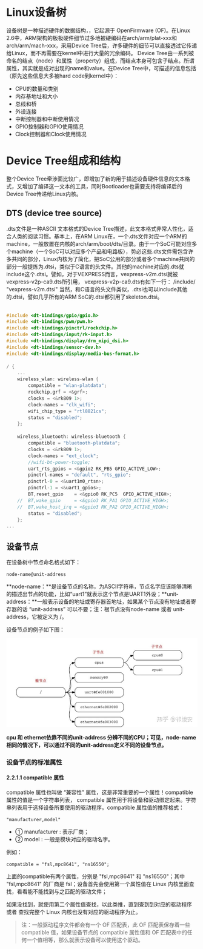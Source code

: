 # Linux设备树

设备树是一种描述硬件的数据结构，，它起源于 OpenFirmware (OF)。在Linux 2.6中，ARM架构的板极硬件细节过多地被硬编码在arch/arm/plat-xxx和arch/arm/mach-xxx，采用Device Tree后，许多硬件的细节可以直接透过它传递给Linux，而不再需要在kernel中进行大量的冗余编码。
Device Tree由一系列被命名的结点（node）和属性（property）组成，而结点本身可包含子结点。所谓属性，其实就是成对出现的name和value。在Device Tree中，可描述的信息包括（原先这些信息大多被hard code到kernel中）：

- CPU的数量和类别
- 内存基地址和大小
- 总线和桥
- 外设连接
- 中断控制器和中断使用情况
- GPIO控制器和GPIO使用情况
- Clock控制器和Clock使用情况

# Device Tree组成和结构

整个Device Tree牵涉面比较广，即增加了新的用于描述设备硬件信息的文本格式，又增加了编译这一文本的工具，同时Bootloader也需要支持将编译后的Device Tree传递给Linux内核。

## DTS (device tree source)

.dts文件是一种ASCII 文本格式的Device Tree描述，此文本格式非常人性化，适合人类的阅读习惯。基本上，在ARM Linux在，一个.dts文件对应一个ARM的machine，一般放置在内核的arch/arm/boot/dts/目录。由于一个SoC可能对应多个machine（一个SoC可以对应多个产品和电路板），势必这些.dts文件需包含许多共同的部分，Linux内核为了简化，把SoC公用的部分或者多个machine共同的部分一般提炼为.dtsi，类似于C语言的头文件。其他的machine对应的.dts就include这个.dtsi。譬如，对于VEXPRESS而言，vexpress-v2m.dtsi就被vexpress-v2p-ca9.dts所引用， vexpress-v2p-ca9.dts有如下一行：
/include/ "vexpress-v2m.dtsi"
当然，和C语言的头文件类似，.dtsi也可以include其他的.dtsi，譬如几乎所有的ARM SoC的.dtsi都引用了skeleton.dtsi。

```c

#include <dt-bindings/gpio/gpio.h>
#include <dt-bindings/pwm/pwm.h>
#include <dt-bindings/pinctrl/rockchip.h>
#include <dt-bindings/input/rk-input.h>
#include <dt-bindings/display/drm_mipi_dsi.h>
#include <dt-bindings/sensor-dev.h>
#include <dt-bindings/display/media-bus-format.h>

/ {
    ...
    wireless_wlan: wireless-wlan {
        compatible = "wlan-platdata";
        rockchip,grf = <&grf>;
        clocks = <&rk809 1>;
        clock-names = "clk_wifi";
        wifi_chip_type = "rtl8821cs";
        status = "disabled";
    };

    wireless_bluetooth: wireless-bluetooth {
        compatible = "bluetooth-platdata";
        clocks = <&rk809 1>;
        clock-names = "ext_clock";
        //wifi-bt-power-toggle;
        uart_rts_gpios = <&gpio2 RK_PB5 GPIO_ACTIVE_LOW>;
        pinctrl-names = "default", "rts_gpio";
        pinctrl-0 = <&uart1m0_rtsn>;
        pinctrl-1 = <&uart1_gpios>;
        BT,reset_gpio    = <&gpio0 RK_PC5  GPIO_ACTIVE_HIGH>;
    //  BT,wake_gpio     = <&gpio3 RK_PA1 GPIO_ACTIVE_HIGH>;
    //  BT,wake_host_irq = <&gpio3 RK_PA2 GPIO_ACTIVE_HIGH>;
        status = "disabled";
    };
...

```

## 设备节点

在设备树中节点命名格式如下：

```text
node-name@unit-address
```

**node-name：**是设备节点的名称，为ASCII字符串，节点名字应该能够清晰的描述出节点的功能，比如“uart1”就表示这个节点是UART1外设；**unit-address：**一般表示设备的地址或寄存器首地址，如果某个节点没有地址或者寄存器的话 “unit-address” 可以不要；注：根节点没有node-name 或者 unit-address，它被定义为 /。

设备节点的例子如下图：

![img](./img/v2-ed6aafec9e8ec108b333225498eebc7c_r.jpg)

**cpu 和 ethernet依靠不同的unit-address 分辨不同的CPU；可见，node-name相同的情况下，可以通过不同的unit-address定义不同的设备节点。**

### **设备节点的标准属性**

#### **2.2.1.1 compatible 属性**

compatible 属性也叫做 “兼容性” 属性，这是非常重要的一个属性！compatible 属性的值是一个字符串列表， compatible 属性用于将设备和驱动绑定起来。字符串列表用于选择设备所要使用的驱动程序。compatible 属性值的推荐格式：

```text
"manufacturer,model"
```

- ① manufacturer : 表示厂商；
- ② model : 一般是模块对应的驱动名字。

例如：

```text
compatible = "fsl,mpc8641", "ns16550";
```

上面的compatible有两个属性，分别是 "fsl,mpc8641" 和 "ns16550"；其中 "fsl,mpc8641" 的厂商是 fsl；设备首先会使用第一个属性值在 Linux 内核里面查找，看看能不能找到与之匹配的驱动文件；

如果没找到，就使用第二个属性值查找，以此类推，直到查到到对应的驱动程序 或者 查找完整个 Linux 内核也没有对应的驱动程序为止。

> 注：一般驱动程序文件都会有一个 OF 匹配表，此 OF 匹配表保存着一些 compatible 值，如果设备节点的 compatible 属性值和 OF 匹配表中的任何一个值相等，那么就表示设备可以使用这个驱动。



